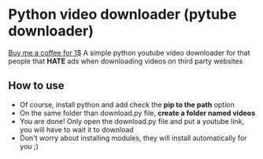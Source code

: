 # Python video downloader (pytube downloader)
[Buy me a coffee for 1$](https://py.pl/1s1o99)
A simple python youtube video downloader for that people that **HATE** ads when downloading videos on third party websites
## How to use
* Of course, install python and add check the **pip to the path** option
* On the same folder than download.py file, **create a folder named videos**
* You are done! Only open the download.py file and put a youtube link, you will have to wait it to download
* Don't worry about installing modules, they will install automatically for you ;)
